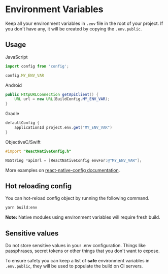 # Environment Variables

Keep all your environment variables in `.env` file in the root of your project. If you don't have any, it will be created by copying the `.env.public`.

## Usage

JavaScript
```js
import config from 'config';

config.MY_ENV_VAR
```

Android
```java
public HttpURLConnection getApiClient() {
    URL url = new URL(BuildConfig.MY_ENV_VAR);
}
```

Gradle
```groovy
defaultConfig {
    applicationId project.env.get("MY_ENV_VAR")
}
```

ObjectiveC/Swift

```objective-c
#import "ReactNativeConfig.h"

NSString *apiUrl = [ReactNativeConfig envFor:@"MY_ENV_VAR"];
```

More examples on [react-native-config documentation](https://github.com/luggit/react-native-config).

## Hot reloading config

You can hot-reload config object by running the following command.

```bash
yarn build:env
```

**Note:** Native modules using environment variables will require fresh build.

## Sensitive values

Do not store sensitive values in your .env configuration. Things like passphrases, secret tokens or other things that you don't want to expose.

To ensure safety you can keep a list of **safe** environment variables in `.env.public`, they will be used to populate the build on CI servers.
